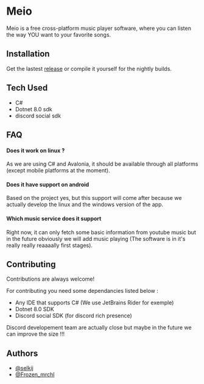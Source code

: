 
# Meio
Meio is a free cross-platform music player software, where you can listen the way YOU want to your favorite songs.

## Installation
Get the lastest [release](https://github.com/nodeSoftwares/Meio/releases) or compile it yourself for the nightly builds.
 
## Tech Used
- C#
- Dotnet 8.0 sdk
- discord social sdk

## FAQ

#### Does it work on linux ?
As we are using C# and Avalonia, it should be available through all platforms (except mobile platforms at the moment).

#### Does it have support on android
Based on the project yes, but this support will come after because we actually develop the linux and the windows version of the app. 

#### Which music service does it support
Right now, it can only fetch some basic information from youtube music but in the future obviously we will add music playing (The software is in it's really really reaaaally first stages).

## Contributing
Contributions are always welcome!

For contributing you need some dependancies listed below : 
- Any IDE that supports C# (We use JetBrains Rider for exemple)
- Dotnet 8.0 SDK
- Discord social SDK (for discord rich presence)

Discord developement team are actually close but maybe in the future we can improve the size !!!

## Authors

- [@selkij](https://github.com/selkij)
- [@Frozen_mrchl](https://github.com/Michalex37220)



